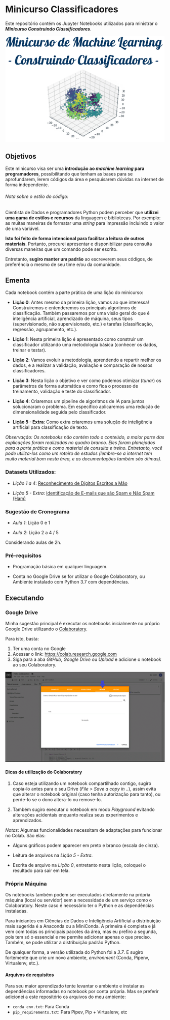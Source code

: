 # Minicurso Classificadores

Este repositório contém os Jupyter Notebooks utilizados para ministrar o ***Minicurso Construindo Classificadores***.

![Anúncio Minicurso](img\MC_Classificadores_Anuncio.gif)

## Objetivos

Este minicurso visa ser uma **introdução ao *machine learning* para programadores**, possibilitando que tenham as bases para se aprofundarem, lerem códigos da área e pesquisarem dúvidas na internet de forma independente.

###### *Nota sobre o estilo do código*:

Cientista de Dados e programadores Python podem perceber que **utilizei uma gama de estilos e recursos** da linguagem e bibliotecas.  Por exemplo: as muitas maneiras de formatar uma *string* para impressão incluindo o valor de uma variável.

**Isto foi feito de forma intencional para facilitar a leitura de outros materiais**. Portanto, procurei apresentar e disponibilizar para consulta diversas maneiras que um comando pode ser escrito.

Entretanto, **sugiro manter um padrão** ao escreverem seus códigos, de preferência o mesmo de seu time e/ou da comunidade.

## Ementa

Cada notebook contém a parte prática de uma lição do minicurso:

- **Lição 0**: Antes mesmo da primeira lição, vamos ao que interessa! Construiremos e entenderemos os principais algoritmos de classificação. Também passaremos por uma visão geral do que é inteligência artificial, aprendizado de máquina, seus tipos (supervisionado, não supervisionado, etc.) e tarefas (classificação, regressão, agrupamento, etc.).

- **Lição 1**: Nesta primeira lição é apresentado como construir um classificador utilizando uma metodologia básica (conhecer os dados, treinar e testar).

- **Lição 2**: Vamos evoluir a metodologia, aprendendo a repartir melhor os dados, e a realizar a validação, avaliação e comparação de nossos classificadores.

- **Lição 3**: Nesta lição o objetivo e ver como podemos otimizar (*tunar*) os parâmetros de forma automática e como fica o processo de treinamento, validação e teste do classificador.

- **Lição 4**: Criaremos um pipeline de algoritmos de IA para juntos solucionaram o problema. Em específico aplicaremos uma redução de dimensionalidade seguida pelo classificador.

- **Lição 5 - Extra**: Como extra criaremos uma solução de inteligência artificial para classificação de texto.

*Observação: Os notebooks não contém todo o conteúdo, a maior parte das explicações foram realizadas no quadro branco. Eles foram planejados para a parte prática e como material de consulta e treino. Entretanto, você pode utiliza-los como um roteiro de estudos (lembre-se a internet tem muito material bom nesta área, e as documentações também são ótimas).*

### Datasets Utilizados:

- *Lição 1 a 4*: [Reconhecimento de Dígitos Escritos a Mão](https://scikit-learn.org/stable/modules/generated/sklearn.datasets.load_digits.html#sklearn.datasets.load_digits)

- *Lição 5 - Extra*: [Identificação de E-mails que são Spam e Não Spam (Ham)](http://www.esp.uem.es/jmgomez/smsspamcorpus/)

### Sugestão de Cronograma

- *Aula 1*: Lição 0 e 1

- *Aula 2*: Lição 2 a 4 / 5

Considerando aulas de 2h.

### Pré-requisitos

- Programação básica em qualquer linguagem.

- Conta no Google Drive se for utilizar o Google Colaboratory, ou Ambiente instalado com Python 3.7 com dependências.

## Executando

### Google Drive
Minha sugestão principal é executar os notebooks inicialmente no próprio Google Drive utilizando o [Colaboratory](https://colab.research.google.com).

Para isto, basta:
1. Ter uma conta no Google
2. Acessar o link: https://colab.research.google.com
3. Siga para a aba *GitHub*, *Google Drive* ou *Upload* e adicione o notebook ao seu Colaboratory.

![Enviando notebook para Colab](img\colab.gif)

#### Dicas de utilização do Colaboratory

1. Caso esteja utilizando um notebook compartilhado contigo, sugiro copia-lo antes para o seu Drive (*File > Save a copy in ..*), assim evita que alterar o notebook original (caso tenha autorização para tanto), ou perde-lo se o dono altera-lo ou remove-lo.

3. Também sugiro executar o notebook em modo *Playground* evitando alterações acidentais enquanto realiza seus experimentos e aprendizados.

*Notas*: Algumas funcionalidades necessitam de adaptações para funcionar no Colab. São elas:

- Alguns gráficos podem aparecer em preto e branco (escala de cinza).

- Leitura de arquivos na *Lição 5 - Extra*.

- Escrita de arquivo na *Lição 0*, entretanto nesta lição, coloquei o resultado para sair em tela.

### Própria Máquina

Os notebooks também podem ser executados diretamente na própria máquina (local ou servidor) sem a necessidade de um serviço como o Colaboratory. Neste caso é necessário ter o Python e as dependências instaladas.

Para iniciantes em Ciências de Dados e Inteligência Artificial a distribuição mais sugerida é a Anaconda ou a MiniConda. A primeira é completa e já vem com todas os principais pacotes da área, mas eu prefiro a segunda, pois tem só o essencial e me permite adicionar apenas o que preciso. Também, se pode utilizar a distribuição padrão Python.

De qualquer forma, a versão utilizada do Python foi a *3.7*. E sugiro fortemente que crie um novo ambiente, *environment* (Conda, Pipenv, Virtualenv, etc.).

#### Arquivos de requisitos

Para seu maior aprendizado tente levantar o ambiente e instalar as dependências informadas no notebook por conta própria. Mas se preferir adicionei a este repositório os arquivos do meu ambiente:

- `conda_env.txt`:  Para Conda
- `pip_requirements.txt`: Para Pipev, Pip + Virtualenv, etc
